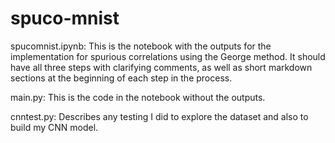 # spuco-mnist

spucomnist.ipynb: 
This is the notebook with the outputs for the implementation for spurious correlations using the George method. It should have all three steps with clarifying comments, as well as short markdown sections at the beginning of each step in the process.

main.py:
This is the code in the notebook without the outputs.

cnntest.py:
Describes any testing I did to explore the dataset and also to build my CNN model.

